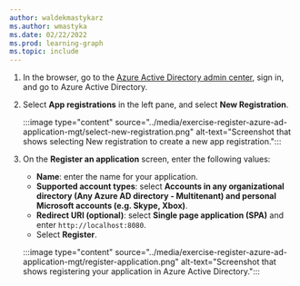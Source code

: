 ```yaml
---
author: waldekmastykarz
ms.author: wmastyka
ms.date: 02/22/2022
ms.prod: learning-graph
ms.topic: include
---
```


1. In the browser, go to the [Azure Active Directory admin center](https://aad.portal.azure.com), sign in, and go to Azure Active Directory.
1. Select **App registrations** in the left pane, and select **New Registration**.

    :::image type="content" source="../media/exercise-register-azure-ad-application-mgt/select-new-registration.png" alt-text="Screenshot that shows selecting New registration to create a new app registration.":::

1. On the **Register an application** screen, enter the following values:

    - **Name**: enter the name for your application.
    - **Supported account types**: select **Accounts in any organizational directory (Any Azure AD directory - Multitenant) and personal Microsoft accounts (e.g. Skype, Xbox)**.
    - **Redirect URI (optional)**: select **Single page application (SPA)** and enter `http://localhost:8080`.
    - Select **Register**.

    :::image type="content" source="../media/exercise-register-azure-ad-application-mgt/register-application.png" alt-text="Screenshot that shows registering your application in Azure Active Directory.":::
